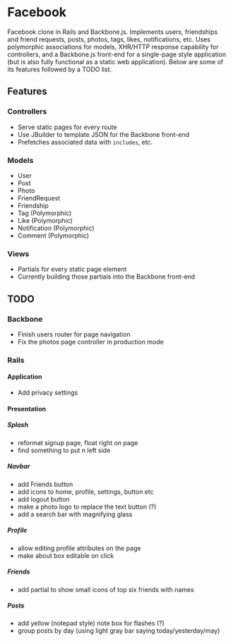 # Facebook 

Facebook clone in Rails and Backbone.js. Implements users, friendships and friend requests, posts, photos, tags, likes, notifications, etc. Uses polymorphic associations for models, XHR/HTTP response capability for controllers, and a Backbone.js front-end for a single-page style application (but is also fully functional as a static web application). Below are some of its features followed by a TODO list.

## Features

### Controllers
 * Serve static pages for every route
 * Use JBuilder to template JSON for the Backbone front-end
 * Prefetches associated data with `includes`, etc.

### Models
 * User
 * Post
 * Photo
 * FriendRequest
 * Friendship
 * Tag (Polymorphic)
 * Like (Polymorphic)
 * Notification (Polymorphic)
 * Comment (Polymorphic)

### Views
 * Partials for every static page element
 * Currently building those partials into the Backbone front-end


## TODO

### Backbone
  * Finish users router for page navigation
  * Fix the photos page controller in production mode

### Rails

#### Application
  * Add privacy settings

#### Presentation

##### Splash
  * reformat signup page, float right on page
  * find something to put n left side

##### Navbar
  * add Friends button
  * add icons to home, profile, settings, button etc
  * add logout button
  * make a photo logo to replace the text button (?)
  * add a search bar with magnifying glass

##### Profile
  * allow editing profile attributes on the page
  * make about box editable on click

##### Friends
  * add partial to show small icons of top six friends with names

##### Posts
  * add yellow (notepad style) note box for flashes (?)
  * group posts by day (using light gray bar saying today/yesterday/may)
